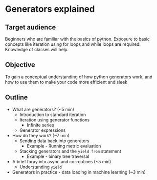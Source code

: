 # Generators explained
## Target audience
Beginners who are familiar with the basics of python. Exposure to basic concepts like iteration using for loops and while loops are required. Knowledge of classes will help.

## Objective
To gain a conceptual understanding of how python generators work, and how to use them to make your code more efficient and sleek.

## Outline
* What are generators? (~5 min)
    * Introduction to standard iteration
    * Iteration using generator functions
        * Infinite series
    * Generator expressions
* How do they work? (~7 min)
    * Sending data back into generators
        * Example - Running metric evaluation
    * Stacking generators and the `yield from` statement
        * Example - binary tree traversal
* A brief foray into async and co-routines (~5 min)
    * Understanding `yield`
* Generators in practice - data loading in machine learning (~3 min)